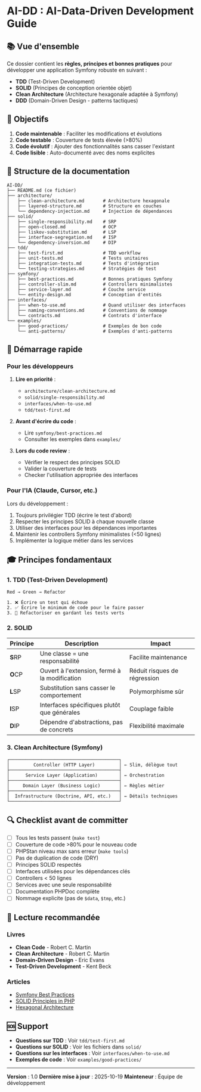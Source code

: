 # AI-DD : AI-Data-Driven Development Guide

## 📚 Vue d'ensemble

Ce dossier contient les **règles, principes et bonnes pratiques** pour développer une application Symfony robuste en suivant :

- **TDD** (Test-Driven Development)
- **SOLID** (Principes de conception orientée objet)
- **Clean Architecture** (Architecture hexagonale adaptée à Symfony)
- **DDD** (Domain-Driven Design - patterns tactiques)

## 🎯 Objectifs

1. **Code maintenable** : Faciliter les modifications et évolutions
2. **Code testable** : Couverture de tests élevée (>80%)
3. **Code évolutif** : Ajouter des fonctionnalités sans casser l'existant
4. **Code lisible** : Auto-documenté avec des noms explicites

## 📂 Structure de la documentation

```
AI-DD/
├── README.md (ce fichier)
├── architecture/
│   ├── clean-architecture.md       # Architecture hexagonale
│   ├── layered-structure.md        # Structure en couches
│   └── dependency-injection.md     # Injection de dépendances
├── solid/
│   ├── single-responsibility.md    # SRP
│   ├── open-closed.md              # OCP
│   ├── liskov-substitution.md      # LSP
│   ├── interface-segregation.md    # ISP
│   └── dependency-inversion.md     # DIP
├── tdd/
│   ├── test-first.md               # TDD workflow
│   ├── unit-tests.md               # Tests unitaires
│   ├── integration-tests.md        # Tests d'intégration
│   └── testing-strategies.md       # Stratégies de test
├── symfony/
│   ├── best-practices.md           # Bonnes pratiques Symfony
│   ├── controller-slim.md          # Controllers minimalistes
│   ├── service-layer.md            # Couche service
│   └── entity-design.md            # Conception d'entités
├── interfaces/
│   ├── when-to-use.md              # Quand utiliser des interfaces
│   ├── naming-conventions.md       # Conventions de nommage
│   └── contracts.md                # Contrats d'interface
└── examples/
    ├── good-practices/             # Exemples de bon code
    └── anti-patterns/              # Exemples d'anti-patterns

```

## 🚀 Démarrage rapide

### Pour les développeurs

1. **Lire en priorité** :
   - `architecture/clean-architecture.md`
   - `solid/single-responsibility.md`
   - `interfaces/when-to-use.md`
   - `tdd/test-first.md`

2. **Avant d'écrire du code** :
   - Lire `symfony/best-practices.md`
   - Consulter les exemples dans `examples/`

3. **Lors du code review** :
   - Vérifier le respect des principes SOLID
   - Valider la couverture de tests
   - Checker l'utilisation appropriée des interfaces

### Pour l'IA (Claude, Cursor, etc.)

Lors du développement :
1. Toujours privilégier TDD (écrire le test d'abord)
2. Respecter les principes SOLID à chaque nouvelle classe
3. Utiliser des interfaces pour les dépendances importantes
4. Maintenir les controllers Symfony minimalistes (<50 lignes)
5. Implémenter la logique métier dans les services

## 🎓 Principes fondamentaux

### 1. TDD (Test-Driven Development)

```
Red → Green → Refactor

1. ❌ Écrire un test qui échoue
2. ✅ Écrire le minimum de code pour le faire passer
3. 🔄 Refactoriser en gardant les tests verts
```

### 2. SOLID

| Principe | Description | Impact |
|----------|-------------|--------|
| **S**RP | Une classe = une responsabilité | Facilite maintenance |
| **O**CP | Ouvert à l'extension, fermé à la modification | Réduit risques de régression |
| **L**SP | Substitution sans casser le comportement | Polymorphisme sûr |
| **I**SP | Interfaces spécifiques plutôt que générales | Couplage faible |
| **D**IP | Dépendre d'abstractions, pas de concrets | Flexibilité maximale |

### 3. Clean Architecture (Symfony)

```
┌─────────────────────────────────────────┐
│         Controller (HTTP Layer)         │ ← Slim, délègue tout
├─────────────────────────────────────────┤
│      Service Layer (Application)        │ ← Orchestration
├─────────────────────────────────────────┤
│     Domain Layer (Business Logic)       │ ← Règles métier
├─────────────────────────────────────────┤
│  Infrastructure (Doctrine, API, etc.)   │ ← Détails techniques
└─────────────────────────────────────────┘
```

## 🔍 Checklist avant de committer

- [ ] Tous les tests passent (`make test`)
- [ ] Couverture de code >80% pour le nouveau code
- [ ] PHPStan niveau max sans erreur (`make tools`)
- [ ] Pas de duplication de code (DRY)
- [ ] Principes SOLID respectés
- [ ] Interfaces utilisées pour les dépendances clés
- [ ] Controllers < 50 lignes
- [ ] Services avec une seule responsabilité
- [ ] Documentation PHPDoc complète
- [ ] Nommage explicite (pas de `$data`, `$tmp`, etc.)

## 📖 Lecture recommandée

### Livres
- **Clean Code** - Robert C. Martin
- **Clean Architecture** - Robert C. Martin
- **Domain-Driven Design** - Eric Evans
- **Test-Driven Development** - Kent Beck

### Articles
- [Symfony Best Practices](https://symfony.com/doc/current/best_practices.html)
- [SOLID Principles in PHP](https://www.digitalocean.com/community/tutorials/solid-principles-php)
- [Hexagonal Architecture](https://alistair.cockburn.us/hexagonal-architecture/)

## 🆘 Support

- **Questions sur TDD** : Voir `tdd/test-first.md`
- **Questions sur SOLID** : Voir les fichiers dans `solid/`
- **Questions sur les interfaces** : Voir `interfaces/when-to-use.md`
- **Exemples de code** : Voir `examples/good-practices/`

---

**Version** : 1.0
**Dernière mise à jour** : 2025-10-19
**Mainteneur** : Équipe de développement
